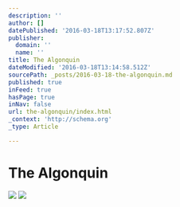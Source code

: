 ```yaml
---
description: ''
author: []
datePublished: '2016-03-18T13:17:52.807Z'
publisher:
  domain: ''
  name: ''
title: The Algonquin
dateModified: '2016-03-18T13:14:58.512Z'
sourcePath: _posts/2016-03-18-the-algonquin.md
published: true
inFeed: true
hasPage: true
inNav: false
url: the-algonquin/index.html
_context: 'http://schema.org'
_type: Article

---
```

# The Algonquin
![](https://the-grid-user-content.s3-us-west-2.amazonaws.com/7188463f-3962-47a9-95a1-043af6bb52c7.png)
![](https://the-grid-user-content.s3-us-west-2.amazonaws.com/f4605805-fce0-4dae-9ae7-d51234016085.png)